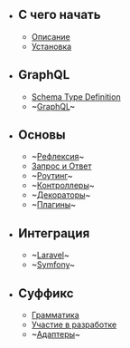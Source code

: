 - ## С чего начать
    - [Описание](/README)
    - [Установка](/installation)
- ## GraphQL
    - [Schema Type Definition](/sdl)
    - ~[GraphQL](/graphql)~
- ## Основы
    - ~[Рефлексия](/reflection)~
    - [Запрос и Ответ](/http)
    - ~[Роутинг](/routes)~
    - ~[Контроллеры](/controllers)~
    - ~[Декораторы](/decorators)~
    - ~[Плагины](/plugins)~
- ## Интеграция
    - ~[Laravel](/laravel)~
    - ~[Symfony](/symfony)~
- ## Суффикс
    - [Грамматика](/grammar)
    - [Участие в разработке](/contributions)
    - ~[Адаптеры](/adapters)~
